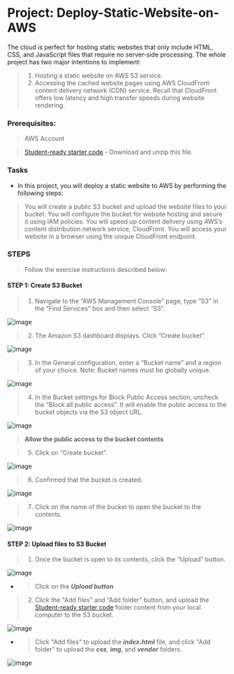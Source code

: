 # Project: Deploy-Static-Website-on-AWS

The cloud is perfect for hosting static websites that only include HTML, CSS, and JavaScript files that require no server-side processing. The whole project has two major intentions to implement:  
> 1. Hosting a static website on AWS S3 service.
> 2. Accessing the cached website pages using AWS CloudFront content delivery network (CDN) service. Recall that CloudFront offers low latency and high transfer speeds during website rendering.

### Prerequisites:
> AWS Account

> [Student-ready starter code](https://drive.google.com/open?id=15vQ7-utH7wBJzdAX3eDmO9ls35J5_sEQ) - Download and unzip this file.

### Tasks

- In this project, you will deploy a static website to AWS by performing the following steps:

> You will create a public S3 bucket and upload the website files to your bucket.
> You will configure the bucket for website hosting and secure it using IAM policies.
> You will speed up content delivery using AWS’s content distribution network service, CloudFront.
> You will access your website in a browser using the unique CloudFront endpoint.

### STEPS
> Follow the exercise instructions described below:

#### STEP 1: Create S3 Bucket

> 1. Navigate to the “AWS Management Console” page, type “S3” in the “Find Services” box and then select “S3”.

![image](https://user-images.githubusercontent.com/40290711/170674902-2e8d18cf-562e-4525-b2b8-16ed957dd5e0.png)

> 2. The Amazon S3 dashboard displays. Click “Create bucket”.

![image](https://user-images.githubusercontent.com/40290711/170675491-1446bf29-2481-432b-9f9c-faa0f7f4f09d.png)

> 3. In the General configuration, enter a “Bucket name” and a region of your choice. Note: Bucket names must be globally unique.

![image](https://user-images.githubusercontent.com/40290711/170682076-9a259ff6-1b61-4d52-95ac-167a405a1de8.png)

> 4. In the Bucket settings for Block Public Access section, uncheck the “Block all public access”. It will enable the public access to the bucket objects via the S3 object URL.

![image](https://user-images.githubusercontent.com/40290711/170684235-0b5f819e-33f0-476d-a374-27c1d634f9c8.png)

> **Allow the public access to the bucket contents**

> 5. Click on “Create bucket”.

![image](https://user-images.githubusercontent.com/40290711/170684572-a17e1806-0bec-437f-98ab-dcb12c8f7de3.png)

> 6. Confirmed that the bucket is created. 

![image](https://user-images.githubusercontent.com/40290711/170684785-e72845c6-3363-494c-8351-41cb369d0be4.png)

> 7. Click on the name of the bucket to open the bucket to the contents.

![image](https://user-images.githubusercontent.com/40290711/170685090-8dabbb1a-d368-438d-817f-b32024bfe7c9.png)


#### STEP 2: Upload files to S3 Bucket
> 1. Once the bucket is open to its contents, click the “Upload” button.

![image](https://user-images.githubusercontent.com/40290711/170717664-7e664a26-bd63-464f-9900-f6c2dbcc95df.png)
- > Click on the ***Upload button***

> 2. Click the "Add files" and “Add folder” button, and upload the [Student-ready starter code](https://drive.google.com/open?id=15vQ7-utH7wBJzdAX3eDmO9ls35J5_sEQ) folder content from your local computer to the S3 bucket.

![image](https://user-images.githubusercontent.com/40290711/170719332-d83aaf33-c739-4eb3-8571-761d8f761812.png)
- > Click "Add files" to upload the ***index.html*** file, and click "Add folder" to upload the ***css***, ***img***, and ***vendor*** folders.

![image](https://user-images.githubusercontent.com/40290711/170721361-fc19a12f-b39f-40a5-8a38-53734a09baba.png)


